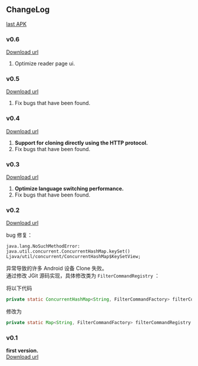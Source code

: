 ## ChangeLog

[last APK](https://gitee.com/tea_too_tea_too/wreader_resources/blob/master/AndroidApk/lastRelease/DownloadUrl.md)  

### v0.6

[Download url](https://gitee.com/tea_too_tea_too/wreader_resources/blob/master/AndroidApk/wreader_v0.6_release.apk)  

1. Optimize reader page ui.

### v0.5

[Download url](https://gitee.com/tea_too_tea_too/wreader_resources/blob/master/AndroidApk/wreader_v0.5_release.apk)  

1. Fix bugs that have been found.

### v0.4

[Download url](https://gitee.com/tea_too_tea_too/wreader_resources/blob/master/AndroidApk/wreader_v0.4_release.apk)  

1. **Support for cloning directly using the HTTP protocol.**
2. Fix bugs that have been found.

### v0.3 

[Download url](https://gitee.com/tea_too_tea_too/wreader_resources/blob/master/AndroidApk/wreader_v0.3_release.apk)  

1. **Optimize language switching performance.**  
2. Fix bugs that have been found.

### v0.2

[Download url](https://gitee.com/tea_too_tea_too/wreader_resources/blob/master/AndroidApk/wreader_v0.2_release.apk) 

bug 修复：  
```
java.lang.NoSuchMethodError: java.util.concurrent.ConcurrentHashMap.keySet() 
Ljava/util/concurrent/ConcurrentHashMap$KeySetView;
```  
异常导致的许多 Android 设备 Clone 失败。  
通过修改 JGit 源码实现，具体修改类为 `FilterCommandRegistry` ： 

将以下代码  
```java
private static ConcurrentHashMap<String, FilterCommandFactory> filterCommandRegistry = new ConcurrentHashMap();
```
修改为  
```java
private static Map<String, FilterCommandFactory> filterCommandRegistry = new ConcurrentHashMap();
```

### v0.1

**first version.**  
[Download url](https://gitee.com/tea_too_tea_too/wreader_resources/blob/master/AndroidApk/wreader_v0.1_release.apk)  


